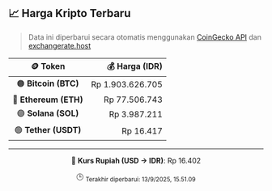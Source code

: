 

<!-- HARGA_KRIPTO -->
## 📈 Harga Kripto Terbaru

> Data ini diperbarui secara otomatis menggunakan [CoinGecko API](https://www.coingecko.com/) dan [exchangerate.host](https://exchangerate.host/)

<div align="center">

| 🪙 Token | 💰 Harga (IDR) |
|:------:|---------------:|
| 🟠 **Bitcoin (BTC)**   | Rp 1.903.626.705 |
| 🔵 **Ethereum (ETH)**  | Rp 77.506.743 |
| 🟣 **Solana (SOL)**    | Rp 3.987.211 |
| 🟢 **Tether (USDT)**   | Rp 16.417 |

---

💱 **Kurs Rupiah (USD → IDR)**: Rp 16.402

🕒 <sub>Terakhir diperbarui: 13/9/2025, 15.51.09</sub>

</div>
<!-- /HARGA_KRIPTO -->